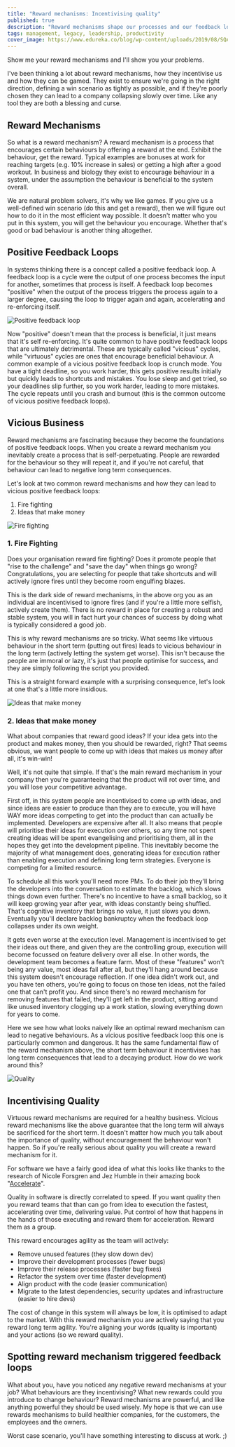 ```yaml
---
title: "Reward mechanisms: Incentivising quality"
published: true
description: "Reward mechanisms shape our processes and our feedback loops, how can we use them to encourage quality?"
tags: management, legacy, leadership, productivity
cover_image: https://www.edureka.co/blog/wp-content/uploads/2019/08/SQA-testing-2-528x255.png
---
```

Show me your reward mechanisms and I'll show you your problems.

I've been thinking a lot about reward mechanisms, how they incentivise us and how they can be gamed. They exist to ensure we're going in the right direction, defining a win scenario as tightly as possible, and if they're poorly chosen they can lead to a company collapsing slowly over time. Like any tool they are both a blessing and curse.

## Reward Mechanisms
So what is a reward mechanism? A reward mechanism is a process that encourages certain behaviours by offering a reward at the end. Exhibit the behaviour, get the reward. Typical examples are bonuses at work for reaching targets (e.g. 10% increase in sales) or getting a high after a good workout. In business and biology they exist to encourage behaviour in a system, under the assumption the behaviour is beneficial to the system overall.

We are natural problem solvers, it's why we like games. If you give us a well-defined win scenario (do this and get a reward), then we will figure out how to do it in the most efficient way possible. It doesn't matter who you put in this system, you will get the behaviour you encourage. Whether that's good or bad behaviour is another thing altogether.

## Positive Feedback Loops
In systems thinking there is a concept called a positive feedback loop. A feedback loop is a cycle were the output of one process becomes the input for another, sometimes that process is itself. A feedback loop becomes "positive" when the output of the process triggers the process again to a larger degree, causing the loop to trigger again and again, accelerating and re-enforcing itself.

![Positive feedback loop](https://www.economicshelp.org/wp-content/uploads/2016/12/positive-feedback-loop-house-prices.jpg)

Now "positive" doesn't mean that the process is beneficial, it just means that it's self re-enforcing. It's quite common to have positive feedback loops that are ultimately detrimental. These are typically called "vicious" cycles, while "virtuous" cycles are ones that encourage beneficial behaviour. A common example of a vicious positive feedback loop is crunch mode. You have a tight deadline, so you work harder, this gets positive results initially but quickly leads to shortcuts and mistakes. You lose sleep and get tried, so your deadlines slip further, so you work harder, leading to more mistakes. The cycle repeats until you crash and burnout (this is the common outcome of vicious positive feedback loops).

## Vicious Business
Reward mechanisms are fascinating because they become the foundations of positive feedback loops. When you create a reward mechanism you inevitably create a process that is self-perpetuating. People are rewarded for the behaviour so they will repeat it, and if you're not careful, that behaviour can lead to negative long term consequences.

Let's look at two common reward mechanisms and how they can lead to vicious positive feedback loops:
1. Fire fighting
2. Ideas that make money

![Fire fighting](/images/this-is-fine.jpg)

### 1. Fire Fighting
Does your organisation reward fire fighting? Does it promote people that "rise to the challenge" and "save the day" when things go wrong? Congratulations, you are selecting for people that take shortcuts and will actively ignore fires until they become room engulfing blazes.

This is the dark side of reward mechanisms, in the above org you as an individual are incentivised to ignore fires (and if you're a little more selfish, actively create them). There is no reward in place for creating a robust and stable system, you will in fact hurt your chances of success by doing what is typically considered a good job.

This is why reward mechanisms are so tricky. What seems like virtuous behaviour in the short term (putting out fires) leads to vicious behaviour in the long term (actively letting the system get worse). This isn't because the people are immoral or lazy, it's just that people optimise for success, and they are simply following the script you provided.

This is a straight forward example with a surprising consequence, let's look at one that's a little more insidious.

![Ideas that make money](/images/idea-to-money-png)

### 2. Ideas that make money
What about companies that reward good ideas? If your idea gets into the product and makes money, then you should be rewarded, right? That seems obvious, we want people to come up with ideas that makes us money after all, it's win-win!

Well, it's not quite that simple. If that's the main reward mechanism in your company then you're guaranteeing that the product will rot over time, and you will lose your competitive advantage.

First off, in this system people are incentivised to come up with ideas, and since ideas are easier to produce than they are to execute, you will have WAY more ideas competing to get into the product than can actually be implemented. Developers are expensive after all. It also means that people will prioritise their ideas for execution over others, so any time not spent creating ideas will be spent evangelising and prioritising them, all in the hopes they get into the development pipeline. This inevitably become the majority of what management does, generating ideas for execution rather than enabling execution and defining long term strategies. Everyone is competing for a limited resource.

To schedule all this work you'll need more PMs. To do their job they'll bring the developers into the conversation to estimate the backlog, which slows things down even further. There's no incentive to have a small backlog, so it will keep growing year after year, with ideas constantly being shuffled. That's cognitive inventory that brings no value, it just slows you down. Eventually you'll declare backlog bankruptcy when the feedback loop collapses under its own weight.

It gets even worse at the execution level. Management is incentivised to get their ideas out there, and given they are the controlling group, execution will become focussed on feature delivery over all else. In other words, the development team becomes a feature farm. Most of these "features" won't being any value, most ideas fail after all, but they'll hang around because this system doesn't encourage reflection. If one idea didn't work out, and you have ten others, you're going to focus on those ten ideas, not the failed one that can't profit you. And since there's no reward mechanism for removing features that failed, they'll get left in the product, sitting around like unused inventory clogging up a work station, slowing everything down for years to come.

Here we see how what looks naively like an optimal reward mechanism can lead to negative behaviours. As a vicious positive feedback loop this one is particularly common and dangerous. It has the same fundamental flaw of the reward mechanism above, the short term behaviour it incentivises has long term consequences that lead to a decaying product. How do we work around this?

![Quality](/images/quality-abstract.jpg)


## Incentivising Quality
Virtuous reward mechanisms are required for a healthy business. Vicious reward mechanisms like the above guarantee that the long term will always be sacrificed for the short term. It doesn't matter how much you talk about the importance of quality, without encouragement the behaviour won't happen. So if you're really serious about quality you will create a reward mechanism for it.

For software we have a fairly good idea of what this looks like thanks to the research of Nicole Forsgren and Jez Humble in their amazing book "[Accelerate](https://www.goodreads.com/book/show/35747076-accelerate)".

Quality in software is directly correlated to speed. If you want quality then you reward teams that than can go from idea to execution the fastest, accelerating over time, delivering value. Put control of how that happens in the hands of those executing and reward them for acceleration. Reward them as a group.

This reward encourages agility as the team will actively:
- Remove unused features (they slow down dev)
- Improve their development processes (fewer bugs)
- Improve their release processes (faster bug fixes)
- Refactor the system over time (faster development)
- Align product with the code (easier communication)
- Migrate to the latest dependencies, security updates and infrastructure (easier to hire devs)

The cost of change in this system will always be low, it is optimised to adapt to the market. With this reward mechanism you are actively saying that you reward long term agility. You're aligning your words (quality is important) and your actions (so we reward quality).

## Spotting reward mechanism triggered feedback loops
What about you, have you noticed any negative reward mechanisms at your job? What behaviours are they incentivising? What new rewards could you introduce to change behaviour? Reward mechanisms are powerful, and like anything powerful they should be used wisely. My hope is that we can use rewards mechanisms to build healthier companies, for the customers, the employees and the owners.

Worst case scenario, you'll have something interesting to discuss at work. ;)